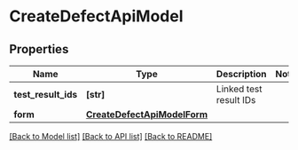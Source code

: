 # CreateDefectApiModel


## Properties
Name | Type | Description | Notes
------------ | ------------- | ------------- | -------------
**test_result_ids** | **[str]** | Linked test result IDs | 
**form** | [**CreateDefectApiModelForm**](CreateDefectApiModelForm.md) |  | 

[[Back to Model list]](../README.md#documentation-for-models) [[Back to API list]](../README.md#documentation-for-api-endpoints) [[Back to README]](../README.md)


